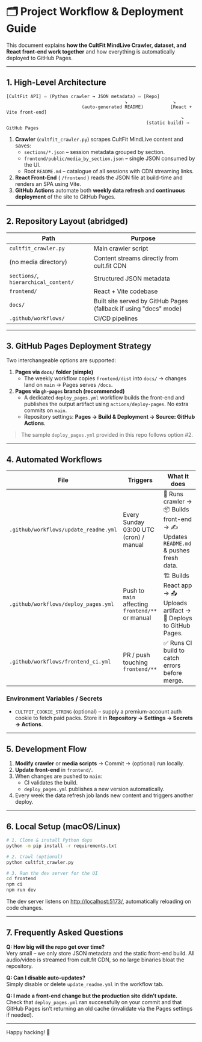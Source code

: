 # 🗂️ Project Workflow & Deployment Guide

This document explains **how the CultFit MindLive Crawler, dataset, and React front-end work together** and how everything is automatically deployed to GitHub Pages.

---

## 1. High-Level Architecture

```
[CultFit API] ⇨ (Python crawler → JSON metadata) ⇨ [Repo]
                                            ↘                 ↘
                            (auto-generated README)          [React + Vite front-end]
                                                                 ↘
                                                    (static build) ⇨ GitHub Pages
```

1. **Crawler** (`cultfit_crawler.py`) scrapes CultFit MindLive content and saves:
   * `sections/*.json` – session metadata grouped by section.
   * `frontend/public/media_by_section.json` – single JSON consumed by the UI.
   * Root `README.md` – catalogue of all sessions with CDN streaming links.
2. **React Front-End** ( `/frontend` ) reads the JSON file at build-time and renders an SPA using Vite.
3. **GitHub Actions** automate both **weekly data refresh** and **continuous deployment** of the site to GitHub Pages.

---

## 2. Repository Layout (abridged)

| Path | Purpose |
|------|---------|
| `cultfit_crawler.py` | Main crawler script |
|(no media directory) | Content streams directly from cult.fit CDN |
| `sections/`, `hierarchical_content/` | Structured JSON metadata |
| `frontend/` | React + Vite codebase |
| `docs/` | Built site served by GitHub Pages (fallback if using "docs" mode) |
| `.github/workflows/` | CI/CD pipelines |

---

## 3. GitHub Pages Deployment Strategy

Two interchangeable options are supported:

1. **Pages via `docs/` folder (simple)**
   * The weekly workflow copies `frontend/dist` into `docs/` → changes land on `main` → Pages serves `/docs`.
2. **Pages via `gh-pages` branch (recommended)**
   * A dedicated `deploy_pages.yml` workflow builds the front-end and publishes the output artifact using `actions/deploy-pages`. No extra commits on `main`.
   * Repository settings: **Pages → Build & Deployment → Source: GitHub Actions**.

> The sample `deploy_pages.yml` provided in this repo follows option #2.

---

## 4. Automated Workflows

| File | Triggers | What it does |
|------|----------|--------------|
| `.github/workflows/update_readme.yml` | Every Sunday 03:00 UTC (cron) / manual | 🐍 Runs crawler → 📦 Builds front-end → ✍️ Updates `README.md` & pushes fresh data. |
| `.github/workflows/deploy_pages.yml` | Push to `main` affecting `frontend/**` or manual | 🏗️ Builds React app → 📤 Uploads artifact → 🚀 Deploys to GitHub Pages. |
| `.github/workflows/frontend_ci.yml` | PR / push touching `frontend/**` | ✅ Runs CI build to catch errors before merge. |

### Environment Variables / Secrets

* `CULTFIT_COOKIE_STRING` (optional) – supply a premium-account auth cookie to fetch paid packs. Store it in **Repository → Settings → Secrets → Actions**.

---

## 5. Development Flow

1. **Modify crawler** or **media scripts** → Commit → (optional) run locally.
2. **Update front-end** in `frontend/`.
3. When changes are pushed to `main`:
   * CI validates the build.
   * `deploy_pages.yml` publishes a new version automatically.
4. Every week the data refresh job lands new content and triggers another deploy.

---

## 6. Local Setup (macOS/Linux)

```bash
# 1. Clone & install Python deps
python -m pip install -r requirements.txt

# 2. Crawl (optional)
python cultfit_crawler.py

# 3. Run the dev server for the UI
cd frontend
npm ci
npm run dev
```

The dev server listens on <http://localhost:5173/>, automatically reloading on code changes.

---

## 7. Frequently Asked Questions

**Q: How big will the repo get over time?**  
Very small – we only store JSON metadata and the static front-end build. All audio/video is streamed from cult.fit CDN, so no large binaries bloat the repository.

**Q: Can I disable auto-updates?**  
Simply disable or delete `update_readme.yml` in the workflow tab.

**Q: I made a front-end change but the production site didn’t update.**  
Check that `deploy_pages.yml` ran successfully on your commit and that GitHub Pages isn’t returning an old cache (invalidate via the Pages settings if needed).

---

Happy hacking! 🙌 
